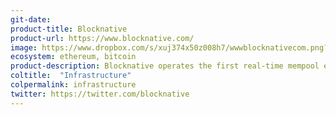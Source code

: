 ```yaml
---
git-date:
product-title: Blocknative
product-url: https://www.blocknative.com/
image: https://www.dropbox.com/s/xuj374x50z008h7/wwwblocknativecom.png?dl=0
ecosystem: ethereum, bitcoin
product-description: Blocknative operates the first real-time mempool event API with end-to-end coverage of both Ethereum and Bitcoin. Reliable, resilient, and predictable.
coltitle:  "Infrastructure"
colpermalink: infrastructure
twitter: https://twitter.com/blocknative
---
```

